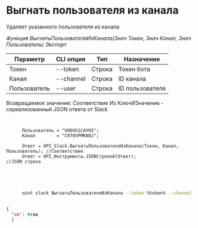 ﻿---
sidebar_position: 8
---

# Выгнать пользователя из канала
 Удаляет указанного пользователя из канала


*Функция ВыгнатьПользователяИзКанала(Знач Токен, Знач Канал, Знач Пользователь) Экспорт*

  | Параметр | CLI опция | Тип | Назначение |
  |-|-|-|-|
  | Токен | --token | Строка | Токен бота |
  | Канал | --channel | Строка | ID канала |
  | Пользователь | --user | Строка | ID пользователя |

  
  Возвращаемое значение:   Соответствие Из КлючИЗначение - сериализованный JSON ответа от Slack

```bsl title="Пример кода"
	
      
      Пользователь = "U06UG1CAYH2";
      Канал        = "C070VPMKN8J";
      
      Ответ = OPI_Slack.ВыгнатьПользователяИзКанала(Токен, Канал, Пользователь); //Соответствие
      Ответ = OPI_Инструменты.JSONСтрокой(Ответ);                                //JSON строка
      
    
	
```

```sh title="Пример команды CLI"
    
      oint slack ВыгнатьПользователяИзКанала --token %token% --channel "C070VPMKN8J" --user "U06UG1CAYH2"


```


```json title="Результат"

{
  "ok": true
  }

```
